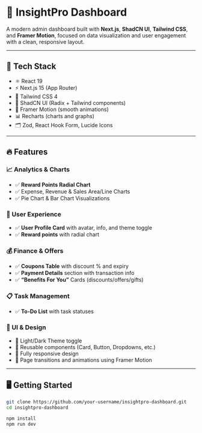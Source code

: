 # 🚀 InsightPro Dashboard

A modern admin dashboard built with **Next.js**, **ShadCN UI**, **Tailwind CSS**, and **Framer Motion**, focused on data visualization and user engagement with a clean, responsive layout.

---

## 🧱 Tech Stack

- ⚛️ React 19
- ⚡ Next.js 15 (App Router)
- 🎨 Tailwind CSS 4
- 🧩 ShadCN UI (Radix + Tailwind components)
- 🎥 Framer Motion (smooth animations)
- 📊 Recharts (charts and graphs)
- 🗂️ Zod, React Hook Form, Lucide Icons

---

## 🔥 Features

### 📈 Analytics & Charts
- ✅ **Reward Points Radial Chart**
- ✅ Expense, Revenue & Sales Area/Line Charts
- ✅ Pie Chart & Bar Chart Visualizations

### 👤 User Experience
- ✅ **User Profile Card** with avatar, info, and theme toggle
- ✅ **Reward points** with radial chart


### 💰 Finance & Offers
- ✅ **Coupons Table** with discount % and expiry
- ✅ **Payment Details** section with transaction info
- ✅ **“Benefits For You”** Cards (discounts/offers/gifts)

### 📋 Task Management
- ✅ **To-Do List** with task statuses

### 📱 UI & Design
- 🎨 Light/Dark Theme toggle
- 🧩 Reusable components (Card, Button, Dropdowns, etc.)
- 📱 Fully responsive design
- 🎥 Page transitions and animations using Framer Motion

---

## 🖥️ Getting Started

```bash
git clone https://github.com/your-username/insightpro-dashboard.git
cd insightpro-dashboard

npm install
npm run dev
